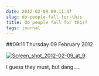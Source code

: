 ```yaml
---
date: 2012-02-09 09:11:47
slug: do-people-fall-for-this
title: do people fall for this?
tags: journal
---
```


##09:11 Thursday 09 February 2012

[![Screen_shot_2012-02-09_at_9](http://getfile2.posterous.com/getfile/files.posterous.com/temp-2012-02-08/GDuhnCdechjJHgaJlDiiAJEnDJFlqDFsfmuJqBGloExroAtxjFzIfbHtuAfc/Screen_shot_2012-02-09_at_9.07.33_AM.png.scaled500.png)](http://getfile4.posterous.com/getfile/files.posterous.com/temp-2012-02-08/GDuhnCdechjJHgaJlDiiAJEnDJFlqDFsfmuJqBGloExroAtxjFzIfbHtuAfc/Screen_shot_2012-02-09_at_9.07.33_AM.png.scaled1000.png)

I guess they must, but dang.....
